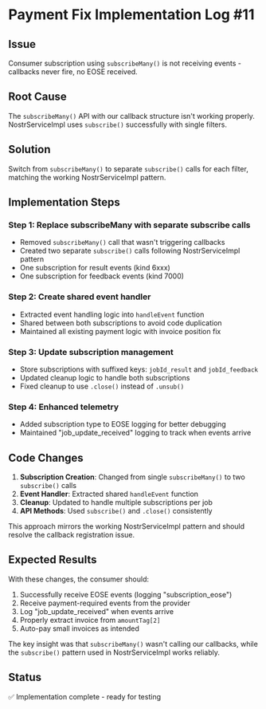 # Payment Fix Implementation Log #11

## Issue
Consumer subscription using `subscribeMany()` is not receiving events - callbacks never fire, no EOSE received.

## Root Cause
The `subscribeMany()` API with our callback structure isn't working properly. NostrServiceImpl uses `subscribe()` successfully with single filters.

## Solution
Switch from `subscribeMany()` to separate `subscribe()` calls for each filter, matching the working NostrServiceImpl pattern.

## Implementation Steps

### Step 1: Replace subscribeMany with separate subscribe calls
- Removed `subscribeMany()` call that wasn't triggering callbacks
- Created two separate `subscribe()` calls following NostrServiceImpl pattern
- One subscription for result events (kind 6xxx) 
- One subscription for feedback events (kind 7000)

### Step 2: Create shared event handler
- Extracted event handling logic into `handleEvent` function
- Shared between both subscriptions to avoid code duplication
- Maintained all existing payment logic with invoice position fix

### Step 3: Update subscription management
- Store subscriptions with suffixed keys: `jobId_result` and `jobId_feedback` 
- Updated cleanup logic to handle both subscriptions
- Fixed cleanup to use `.close()` instead of `.unsub()`

### Step 4: Enhanced telemetry
- Added subscription type to EOSE logging for better debugging
- Maintained "job_update_received" logging to track when events arrive

## Code Changes

1. **Subscription Creation**: Changed from single `subscribeMany()` to two `subscribe()` calls
2. **Event Handler**: Extracted shared `handleEvent` function
3. **Cleanup**: Updated to handle multiple subscriptions per job
4. **API Methods**: Used `subscribe()` and `.close()` consistently

This approach mirrors the working NostrServiceImpl pattern and should resolve the callback registration issue.

## Expected Results

With these changes, the consumer should:
1. Successfully receive EOSE events (logging "subscription_eose")
2. Receive payment-required events from the provider
3. Log "job_update_received" when events arrive
4. Properly extract invoice from `amountTag[2]` 
5. Auto-pay small invoices as intended

The key insight was that `subscribeMany()` wasn't calling our callbacks, while the `subscribe()` pattern used in NostrServiceImpl works reliably.

## Status
✅ Implementation complete - ready for testing